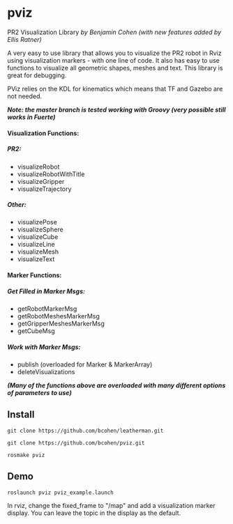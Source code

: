 pviz
====

PR2 Visualization Library
_by Benjamin Cohen (with new features added by Ellis Ratner)_

A very easy to use library that allows you to visualize the PR2 robot in
Rviz using visualization markers - with one line of code. It also has easy
to use functions to visualize all geometric shapes, meshes and text. This
library is great for debugging. 

PViz relies on the KDL for kinematics which means that TF and Gazebo are not
needed.

**_Note: the master branch is tested working with Groovy (very possible still works in Fuerte)_**

#### Visualization Functions:

##### PR2:
 * visualizeRobot
 * visualizeRobotWithTitle
 * visualizeGripper
 * visualizeTrajectory

##### Other:
 * visualizePose
 * visualizeSphere
 * visualizeCube
 * visualizeLine
 * visualizeMesh
 * visualizeText

#### Marker Functions:

##### Get Filled in Marker Msgs:
 * getRobotMarkerMsg
 * getRobotMeshesMarkerMsg
 * getGripperMeshesMarkerMsg
 * getCubeMsg

##### Work with Marker Msgs:
 * publish   (overloaded for Marker & MarkerArray)
 * deleteVisualizations

**_(Many of the functions above are overloaded with many different options of parameters to use)_**

## Install

 `git clone https://github.com/bcohen/leatherman.git`

 `git clone https://github.com/bcohen/pviz.git`
 
 `rosmake pviz`
 
## Demo

 `roslaunch pviz pviz_example.launch`
 
 In rviz, change the fixed_frame to "/map" and add a visualization marker display. You can leave the topic in the display as the default.
 
 





